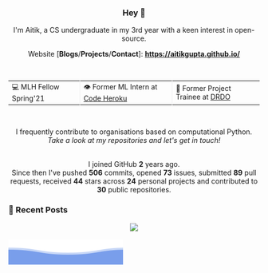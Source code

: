 <h3 align="center"> Hey 👋</h3>

<p align="center">
I'm Aitik, a CS undergraduate in my 3rd year with a keen interest in open-source.
</p>

<p align="center">
Website [<b>Blogs</b>/<b>Projects</b>/<b>Contact</b>]:
<a href="https://aitikgupta.github.io/"> <b>https://aitikgupta.github.io/</b></a>
</p>
<br>

<table align="center">
  <tr>
    <td style="border-right: 1px solid #eeeeef;"> 💻 MLH Fellow Spring'21 </td>
    <td style="border-right: 1px solid #eeeeef;"> 👁️ Former ML Intern at <a href="https://www.mirrorar.io/">Code Heroku</a> </td>
    <td> 🐛 Former Project Trainee at <a href="https://www.drdo.gov.in/home">DRDO</a>   </td>
  </tr>
</table>
<br>

<p align="center">
I frequently contribute to organisations based on computational Python.
<br>
<i>Take a look at my repositories and let's get in touch!</i>
<br>
<br>
</p>

<p align="center">
I joined GitHub <b>2</b> years ago.<br>
Since then I've pushed <b>506</b> commits, opened <b>73</b> issues, submitted <b>89</b> pull requests, received <b>44</b> stars across <b>24</b> personal projects and contributed to <b>30</b> public repositories.
</p>

### 📕 Recent Posts
<!-- BLOG-POST-LIST:START -->
<!-- BLOG-POST-LIST:END -->

<p align="center">
<img src="https://visitor-badge.laobi.icu/badge?page_id=aitikgupta"/>       
</p>

![Aitik Gupta](./assets/bottom_header.svg)